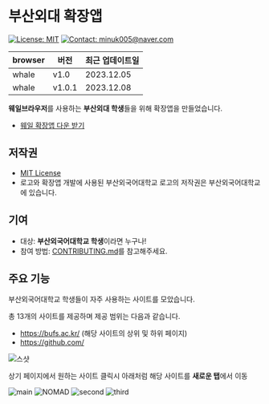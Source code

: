 # 부산외대 확장앱

[![License: MIT](https://img.shields.io/badge/License-MIT-yellow.svg)](https://opensource.org/licenses/MIT)
[![Contact: minuk005@naver.com](https://img.shields.io/badge/Contact-minuk005@naver.com-important)](mailto:minuk005@naver.com)

| browser | 버전 | 최근 업데이트일    |
| ------- | ---- | ------------------ |
| whale   | v1.0 | 2023.12.05 |
| whale   | v1.0.1 | 2023.12.08 |

**웨일브라우저**를 사용하는 **부산외대 학생**들을 위해 확장앱을 만들었습니다.

- [웨일 확장앱 다운 받기](https://store.whale.naver.com/detail/nhodofdbibnmlogigopbomcbglijkgjm)

## 저작권

- [MIT License](LICENSE)
- 로고와 확장앱 개발에 사용된 부산외국어대학교 로고의 저작권은 부산외국어대학교에 있습니다.


## 기여

- 대상: **부산외국어대학교 학생**이라면 누구나!
- 참여 방법: [CONTRIBUTING.md](CONTRIBUTING.md)를 참고해주세요.

## 주요 기능

부산외국어대학교 학생들이 자주 사용하는 사이트를 모았습니다.

총 13개의 사이트를 제공하며 제공 범위는 다음과 같습니다.
- https://bufs.ac.kr/ (해당 사이트의 상위 및 하위 페이지)
- https://github.com/


![스샷](https://github.com/SAMEZ-0129/BUFS-Direct/assets/81644075/8edadf1d-b7ff-4135-86b5-f122b6c3f615)

상기 페이지에서 원하는 사이트 클릭시
아래처럼 해당 사이트를 **새로운 탭**에서 이동

![main](https://github.com/SAMEZ-0129/BUFS-Direct/assets/81644075/99c994a2-398b-4e04-b7ec-3718ee9b7fc4)
![NOMAD](https://github.com/SAMEZ-0129/BUFS-Direct/assets/81644075/0d776a81-6f52-4263-907c-1a24859a1d1c)
![second](https://github.com/SAMEZ-0129/BUFS-Direct/assets/81644075/a83fb4af-df34-4d11-801f-c469f6085bbc)
![third](https://github.com/SAMEZ-0129/BUFS-Direct/assets/81644075/f957fe31-ccab-4a8b-b954-9f1526768c4d)

